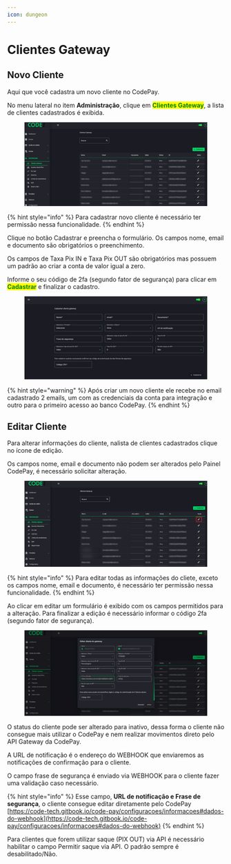 ```yaml
---
icon: dungeon
---
```


# Clientes Gateway

## Novo Cliente

Aqui que você cadastra um novo cliente no CodePay.

No menu lateral no item **Administração**, clique em <mark style="color:green;">**Clientes Gateway**</mark>, a lista de clientes cadastrados é exibida.

<figure><img src="../.gitbook/assets/image.png" alt=""><figcaption></figcaption></figure>

{% hint style="info" %}
Para cadastrar novo cliente é necessário ter permissão nessa funcionalidade.
{% endhint %}

Clique no botão Cadastrar e preencha o formulário. Os campos nome, email e documento são obrigatórios o preenchimento.

Os campos de Taxa Pix IN e Taxa Pix OUT são obrigatórios mas possuem um padrão ao criar a conta de valor igual a zero.

Informe o seu código de 2fa (segundo fator de segurança) para clicar em <mark style="color:green;">**Cadastrar**</mark> e finalizar o cadastro.

<figure><img src="../.gitbook/assets/image (1).png" alt=""><figcaption></figcaption></figure>

{% hint style="warning" %}
Após criar um novo cliente ele recebe no email cadastrado 2 emails, um com as credenciais da conta para integração e outro para o primeiro acesso ao banco CodePay.
{% endhint %}

## Editar Cliente

Para alterar informações do cliente, nalista de clientes cadastrados clique no ícone de edição.

Os campos nome, email e documento não podem ser alterados pelo Painel CodePay, é necessário solicitar alteração.

<figure><img src="../.gitbook/assets/image (2).png" alt=""><figcaption></figcaption></figure>

{% hint style="info" %}
Para editar todas as informações do cliete, exceto os campos nome, email e documento, é necessário ter permissão nessa funcionalidade.
{% endhint %}

Ao clicar em editar um formulário é exibido com os campos permitidos para a alteração. Para finalizar a edição é necessário informar o código 2fa (segundo fator de segurança).

<figure><img src="../.gitbook/assets/image (3).png" alt=""><figcaption></figcaption></figure>

O status do cliente pode ser alterado para inativo, dessa forma o cliente não consegue mais utilizar o CodePay e nem realizar movimentos direto pelo API Gateway da CodePay.

A URL de notificação é o endereço do WEBHOOK que enviaremos as notificações de confirmação para o cliente.&#x20;

O campo frase de segurança é enviado via WEBHOOK para o cliente fazer uma validação caso necessário.

{% hint style="info" %}
Esse campo, **URL de notificação e Frase de segurança**, o cliente consegue editar diretamente pelo CodePay\
[https://code-tech.gitbook.io/code-pay/configuracoes/informacoes#dados-do-webhook](https://code-tech.gitbook.io/code-pay/configuracoes/informacoes#dados-do-webhook)
{% endhint %}

Para clientes que forem utilizar saque (PIX OUT) via API é necessário habilitar o campo Permitir saque via API. O padrão sempre é desabilitado/Não.
